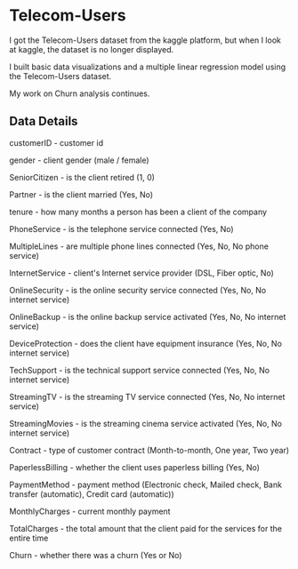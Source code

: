# Telecom-Users
I got the Telecom-Users dataset from the kaggle platform, but when I look at kaggle, the dataset is no longer displayed.

I built basic data visualizations and a multiple linear regression model using the Telecom-Users dataset.

My work on Churn analysis continues.


Data Details
---------------

customerID - customer id

gender - client gender (male / female)

SeniorCitizen - is the client retired (1, 0)

Partner - is the client married (Yes, No)

tenure - how many months a person has been a client of the company

PhoneService - is the telephone service connected (Yes, No)

MultipleLines - are multiple phone lines connected (Yes, No, No phone service)

InternetService - client's Internet service provider (DSL, Fiber optic, No)

OnlineSecurity - is the online security service connected (Yes, No, No internet service)

OnlineBackup - is the online backup service activated (Yes, No, No internet service)

DeviceProtection - does the client have equipment insurance (Yes, No, No internet service)

TechSupport - is the technical support service connected (Yes, No, No internet service)

StreamingTV - is the streaming TV service connected (Yes, No, No internet service)

StreamingMovies - is the streaming cinema service activated (Yes, No, No internet service)

Contract - type of customer contract (Month-to-month, One year, Two year)

PaperlessBilling - whether the client uses paperless billing (Yes, No)

PaymentMethod - payment method (Electronic check, Mailed check, Bank transfer (automatic), Credit card (automatic))

MonthlyCharges - current monthly payment

TotalCharges - the total amount that the client paid for the services for the entire time

Churn - whether there was a churn (Yes or No)
